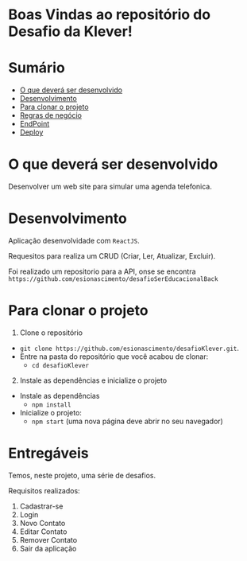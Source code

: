# Boas Vindas ao repositório do Desafio da Klever!

# Sumário
- [O que deverá ser desenvolvido](#o-que-deverá-ser-desenvolvido)
- [Desenvolvimento](#desenvolvimento)
- [Para clonar o projeto](#para-clonar-o-projeto)
- [Regras de negócio](#regras-de-negócio)
- [EndPoint](#endpoint)
- [Deploy](#deploy)

# O que deverá ser desenvolvido

Desenvolver um web site para simular uma agenda telefonica.

# Desenvolvimento

Aplicação desenvolvidade com `ReactJS`.

Requesitos para realiza um CRUD (Criar, Ler, Atualizar, Excluir).

Foi realizado um repositorio para a API, onse se encontra `https://github.com/esionascimento/desafioSerEducacionalBack`

# Para clonar o projeto

1. Clone o repositório
  * `git clone https://github.com/esionascimento/desafioKlever.git`.
  * Entre na pasta do repositório que você acabou de clonar:
    * `cd desafioKlever`
2. Instale as dependências e inicialize o projeto
 * Instale as dependências
    * `npm install`
 * Inicialize o projeto:
    * `npm start` (uma nova página deve abrir no seu navegador)

# Entregáveis

Temos, neste projeto, uma série de desafios.

Requisitos realizados:
1. Cadastrar-se
2. Login
3. Novo Contato
4. Editar Contato
5. Remover Contato
6. Sair da aplicação

